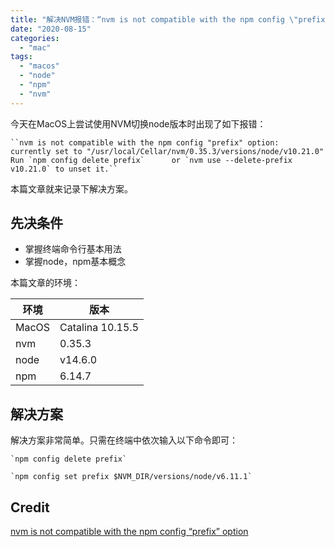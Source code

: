 ```yaml
---
title: "解决NVM报错：“nvm is not compatible with the npm config \"prefix\" option...”"
date: "2020-08-15"
categories: 
  - "mac"
tags: 
  - "macos"
  - "node"
  - "npm"
  - "nvm"
---
```


今天在MacOS上尝试使用NVM切换node版本时出现了如下报错：

    ``nvm is not compatible with the npm config "prefix" option:      currently set to "/usr/local/Cellar/nvm/0.35.3/versions/node/v10.21.0" Run `npm config delete prefix`      or `nvm use --delete-prefix v10.21.0` to unset it.``

本篇文章就来记录下解决方案。

## 先决条件

- 掌握终端命令行基本用法
- 掌握node，npm基本概念

本篇文章的环境：

| 环境 | 版本 |
| --- | --- |
| MacOS | Catalina 10.15.5 |
| nvm | 0.35.3 |
| node | v14.6.0 |
| npm | 6.14.7 |

## 解决方案

解决方案非常简单。只需在终端中依次输入以下命令即可：

    `npm config delete prefix`

    `npm config set prefix $NVM_DIR/versions/node/v6.11.1`

## Credit

[nvm is not compatible with the npm config “prefix” option](https://stackoverflow.com/questions/34718528/nvm-is-not-compatible-with-the-npm-config-prefix-option)
